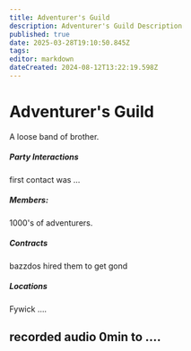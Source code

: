 ```yaml
---
title: Adventurer's Guild 
description: Adventurer's Guild Description
published: true
date: 2025-03-28T19:10:50.845Z
tags: 
editor: markdown
dateCreated: 2024-08-12T13:22:19.598Z
---
```


# Adventurer's Guild 

A loose band of brother.

##### Party Interactions

first contact was … 

##### Members:

1000's of adventurers.

##### Contracts

bazzdos hired them to get gond

##### Locations

Fywick ….

## recorded audio 0min to ....

